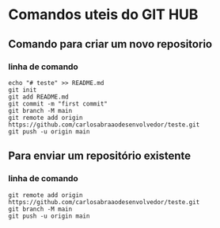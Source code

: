 # Comandos uteis do GIT HUB




## Comando para criar um novo repositorio
### linha de comando

```
echo "# teste" >> README.md
git init
git add README.md
git commit -m "first commit"
git branch -M main
git remote add origin https://github.com/carlosabraaodesenvolvedor/teste.git
git push -u origin main

```
## Para enviar um repositório existente 
### linha de comando
```
git remote add origin https://github.com/carlosabraaodesenvolvedor/teste.git
git branch -M main
git push -u origin main

```

